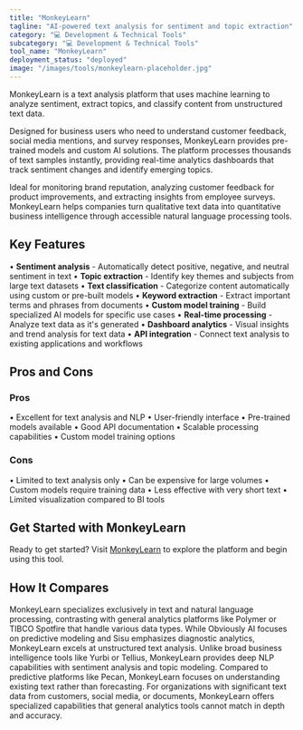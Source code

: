 ```yaml
---
title: "MonkeyLearn"
tagline: "AI-powered text analysis for sentiment and topic extraction"
category: "💻 Development & Technical Tools"
subcategory: "💻 Development & Technical Tools"
tool_name: "MonkeyLearn"
deployment_status: "deployed"
image: "/images/tools/monkeylearn-placeholder.jpg"
---
```

MonkeyLearn is a text analysis platform that uses machine learning to analyze sentiment, extract topics, and classify content from unstructured text data.

Designed for business users who need to understand customer feedback, social media mentions, and survey responses, MonkeyLearn provides pre-trained models and custom AI solutions. The platform processes thousands of text samples instantly, providing real-time analytics dashboards that track sentiment changes and identify emerging topics.

Ideal for monitoring brand reputation, analyzing customer feedback for product improvements, and extracting insights from employee surveys. MonkeyLearn helps companies turn qualitative text data into quantitative business intelligence through accessible natural language processing tools.

## Key Features

• **Sentiment analysis** - Automatically detect positive, negative, and neutral sentiment in text
• **Topic extraction** - Identify key themes and subjects from large text datasets
• **Text classification** - Categorize content automatically using custom or pre-built models
• **Keyword extraction** - Extract important terms and phrases from documents
• **Custom model training** - Build specialized AI models for specific use cases
• **Real-time processing** - Analyze text data as it's generated
• **Dashboard analytics** - Visual insights and trend analysis for text data
• **API integration** - Connect text analysis to existing applications and workflows

## Pros and Cons

### Pros
• Excellent for text analysis and NLP
• User-friendly interface
• Pre-trained models available
• Good API documentation
• Scalable processing capabilities
• Custom model training options

### Cons
• Limited to text analysis only
• Can be expensive for large volumes
• Custom models require training data
• Less effective with very short text
• Limited visualization compared to BI tools

## Get Started with MonkeyLearn

Ready to get started? Visit [MonkeyLearn](https://monkeylearn.com) to explore the platform and begin using this tool.

## How It Compares

MonkeyLearn specializes exclusively in text and natural language processing, contrasting with general analytics platforms like Polymer or TIBCO Spotfire that handle various data types. While Obviously AI focuses on predictive modeling and Sisu emphasizes diagnostic analytics, MonkeyLearn excels at unstructured text analysis. Unlike broad business intelligence tools like Yurbi or Tellius, MonkeyLearn provides deep NLP capabilities with sentiment analysis and topic modeling. Compared to predictive platforms like Pecan, MonkeyLearn focuses on understanding existing text rather than forecasting. For organizations with significant text data from customers, social media, or documents, MonkeyLearn offers specialized capabilities that general analytics tools cannot match in depth and accuracy.